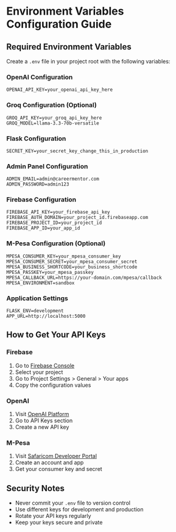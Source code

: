 # Environment Variables Configuration Guide

## Required Environment Variables

Create a `.env` file in your project root with the following variables:

### OpenAI Configuration
```env
OPENAI_API_KEY=your_openai_api_key_here
```

### Groq Configuration (Optional)
```env
GROQ_API_KEY=your_groq_api_key_here
GROQ_MODEL=llama-3.3-70b-versatile
```

### Flask Configuration
```env
SECRET_KEY=your_secret_key_change_this_in_production
```

### Admin Panel Configuration
```env
ADMIN_EMAIL=admin@careermentor.com
ADMIN_PASSWORD=admin123
```

### Firebase Configuration
```env
FIREBASE_API_KEY=your_firebase_api_key
FIREBASE_AUTH_DOMAIN=your_project_id.firebaseapp.com
FIREBASE_PROJECT_ID=your_project_id
FIREBASE_APP_ID=your_app_id
```

### M-Pesa Configuration (Optional)
```env
MPESA_CONSUMER_KEY=your_mpesa_consumer_key
MPESA_CONSUMER_SECRET=your_mpesa_consumer_secret
MPESA_BUSINESS_SHORTCODE=your_business_shortcode
MPESA_PASSKEY=your_mpesa_passkey
MPESA_CALLBACK_URL=https://your-domain.com/mpesa/callback
MPESA_ENVIRONMENT=sandbox
```

### Application Settings
```env
FLASK_ENV=development
APP_URL=http://localhost:5000
```

## How to Get Your API Keys

### Firebase
1. Go to [Firebase Console](https://console.firebase.google.com/)
2. Select your project
3. Go to Project Settings > General > Your apps
4. Copy the configuration values

### OpenAI
1. Visit [OpenAI Platform](https://platform.openai.com/)
2. Go to API Keys section
3. Create a new API key

### M-Pesa
1. Visit [Safaricom Developer Portal](https://developer.safaricom.co.ke/)
2. Create an account and app
3. Get your consumer key and secret

## Security Notes

- Never commit your `.env` file to version control
- Use different keys for development and production
- Rotate your API keys regularly
- Keep your keys secure and private
